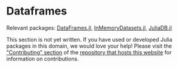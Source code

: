 # Dataframes
Relevant packages: [DataFrames.jl](https://github.com/JuliaData/DataFrames.jl), [InMemoryDatasets.jl](https://github.com/sl-solution/InMemoryDatasets.jl), [JuliaDB.jl](https://github.com/JuliaData/JuliaDB.jl)

This section is not yet written. If you have used or developed Julia packages in this domain, we would love your help! Please visit the ["Contributing" section](https://github.com/JuliaPackageComparisons/JuliaPackageComparisons.github.io#contributing) of the [repository that hosts this website](https://github.com/JuliaPackageComparisons/JuliaPackageComparisons.github.io) for information on contributions.
